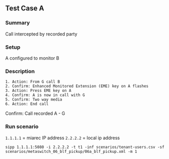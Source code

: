 ## Test Case A
### Summary
Call intercepted by recorded party
### Setup
A configured to monitor B
### Description
	1. Action: From G call B
	2. Confirm: Enhanced Monitored Extension (EME) key on A flashes
	3. Action: Press EME key on A
	4. Confirm: A is now in call with G
	5. Confirm: Two way media
	6. Action: End call
Confirm: Call recorded A - G

### Run scenario

`1.1.1.1` = miarec IP address
`2.2.2.2` = local ip address

```
sipp 1.1.1.1:5080 -i 2.2.2.2 -t t1 -inf scenarios/tenant-users.csv -sf scenarios/metaswitch_06_blf_pickup/06a_blf_pickup.xml -m 1
```
